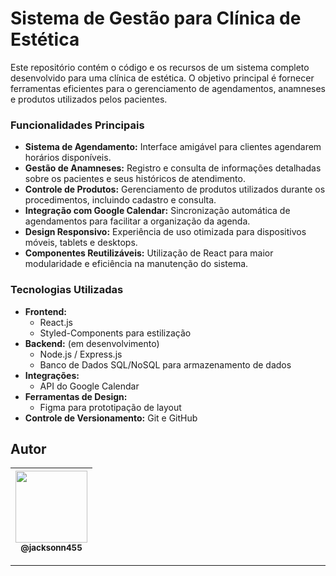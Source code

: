 # Sistema de Gestão para Clínica de Estética

Este repositório contém o código e os recursos de um sistema completo desenvolvido para uma clínica de estética. O objetivo principal é fornecer ferramentas eficientes para o gerenciamento de agendamentos, anamneses e produtos utilizados pelos pacientes.

### Funcionalidades Principais
- **Sistema de Agendamento:** Interface amigável para clientes agendarem horários disponíveis.
- **Gestão de Anamneses:** Registro e consulta de informações detalhadas sobre os pacientes e seus históricos de atendimento.
- **Controle de Produtos:** Gerenciamento de produtos utilizados durante os procedimentos, incluindo cadastro e consulta.
- **Integração com Google Calendar:** Sincronização automática de agendamentos para facilitar a organização da agenda.
- **Design Responsivo:** Experiência de uso otimizada para dispositivos móveis, tablets e desktops.
- **Componentes Reutilizáveis:** Utilização de React para maior modularidade e eficiência na manutenção do sistema.

### Tecnologias Utilizadas
- **Frontend:**
  - React.js
  - Styled-Components para estilização
- **Backend:** (em desenvolvimento)
  - Node.js / Express.js
  - Banco de Dados SQL/NoSQL para armazenamento de dados
- **Integrações:**
  - API do Google Calendar
- **Ferramentas de Design:**
  - Figma para prototipação de layout
- **Controle de Versionamento:** Git e GitHub

## Autor

 | [<img src="https://avatars1.githubusercontent.com/u/46221221?s=460&u=0d161e390cdad66e925f3d52cece6c3e65a23eb2&v=4" width=115><br><sub>@jacksonn455</sub>](https://github.com/jacksonn455) |
  | :---: |

--------------------